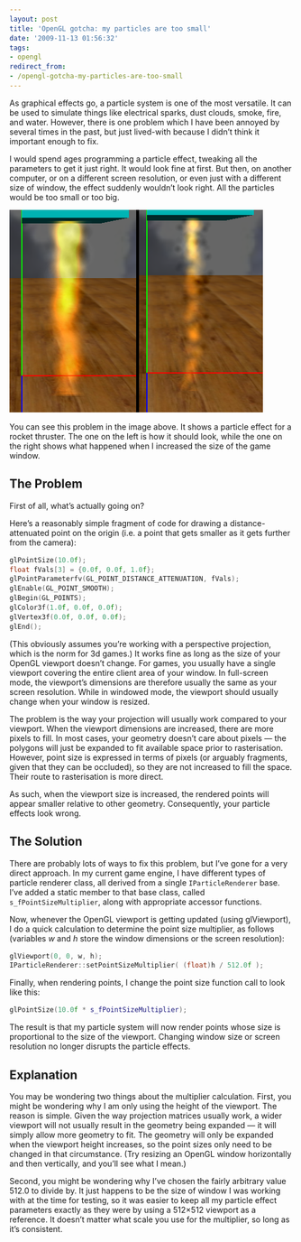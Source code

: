 ```yaml
---
layout: post
title: 'OpenGL gotcha: my particles are too small'
date: '2009-11-13 01:56:32'
tags:
- opengl
redirect_from:
- /opengl-gotcha-my-particles-are-too-small
---
```


As graphical effects go, a particle system is one of the most versatile. It can be used to simulate things like electrical sparks, dust clouds, smoke, fire, and water. However, there is one problem which I have been annoyed by several times in the past, but just lived-with because I didn’t think it important enough to fix.

I would spend ages programming a particle effect, tweaking all the parameters to get it just right. It would look fine at first. But then, on another computer, or on a different screen resolution, or even just with a different size of window, the effect suddenly wouldn’t look right. All the particles would be too small or too big.

![Screenshot of a particle scaling problem](/assets/img/migrated/particle_scaling_examples.png)

You can see this problem in the image above. It shows a particle effect for a rocket thruster. The one on the left is how it should look, while the one on the right shows what happened when I increased the size of the game window.

## The Problem

First of all, what’s actually going on?

Here’s a reasonably simple fragment of code for drawing a distance-attenuated point on the origin (i.e. a point that gets smaller as it gets further from the camera):

```cpp
glPointSize(10.0f);
float fVals[3] = {0.0f, 0.0f, 1.0f};
glPointParameterfv(GL_POINT_DISTANCE_ATTENUATION, fVals);
glEnable(GL_POINT_SMOOTH);
glBegin(GL_POINTS);
glColor3f(1.0f, 0.0f, 0.0f);
glVertex3f(0.0f, 0.0f, 0.0f);
glEnd();
```

(This obviously assumes you’re working with a perspective projection, which is the norm for 3d games.) It works fine as long as the size of your OpenGL viewport doesn’t change. For games, you usually have a single viewport covering the entire client area of your window. In full-screen mode, the viewport’s dimensions are therefore usually the same as your screen resolution. While in windowed mode, the viewport should usually change when your window is resized.

The problem is the way your projection will usually work compared to your viewport. When the viewport dimensions are increased, there are more pixels to fill. In most cases, your geometry doesn’t care about pixels — the polygons will just be expanded to fit available space prior to rasterisation. However, point size is expressed in terms of pixels (or arguably fragments, given that they can be occluded), so they are not increased to fill the space. Their route to rasterisation is more direct.

As such, when the viewport size is increased, the rendered points will appear smaller relative to other geometry. Consequently, your particle effects look wrong.

## The Solution

There are probably lots of ways to fix this problem, but I’ve gone for a very direct approach. In my current game engine, I have different types of particle renderer class, all derived from a single `IParticleRenderer` base. I’ve added a static member to that base class, called `s_fPointSizeMultiplier`, along with appropriate accessor functions.

Now, whenever the OpenGL viewport is getting updated (using glViewport), I do a quick calculation to determine the point size multiplier, as follows (variables _w_ and _h_ store the window dimensions or the screen resolution):

```cpp
glViewport(0, 0, w, h);
IParticleRenderer::setPointSizeMultiplier( (float)h / 512.0f );
```

Finally, when rendering points, I change the point size function call to look like this:

```cpp
glPointSize(10.0f * s_fPointSizeMultiplier);
```

The result is that my particle system will now render points whose size is proportional to the size of the viewport. Changing window size or screen resolution no longer disrupts the particle effects.

## Explanation

You may be wondering two things about the multiplier calculation. First, you might be wondering why I am only using the height of the viewport. The reason is simple. Given the way projection matrices usually work, a wider viewport will not usually result in the geometry being expanded — it will simply allow more geometry to fit. The geometry will only be expanded when the viewport height increases, so the point sizes only need to be changed in that circumstance. (Try resizing an OpenGL window horizontally and then vertically, and you’ll see what I mean.)

Second, you might be wondering why I’ve chosen the fairly arbitrary value 512.0 to divide by. It just happens to be the size of window I was working with at the time for testing, so it was easier to keep all my particle effect parameters exactly as they were by using a 512×512 viewport as a reference. It doesn’t matter what scale you use for the multiplier, so long as it’s consistent.
